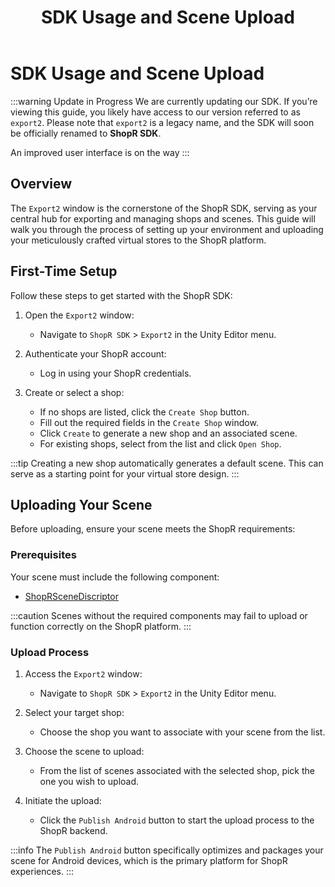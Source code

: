 ﻿---
title: 3. SDK Usage and Scene Upload
sidebar_position: 12
description: A comprehensive guide on using the ShopR SDK Export2 window to manage and upload your virtual stores and scenes.
---

# SDK Usage and Scene Upload

:::warning Update in Progress
We are currently updating our SDK. If you’re viewing this guide, you likely have access to our version referred to as `export2`. Please note that `export2` is a legacy name, and the SDK will soon be officially renamed to **ShopR SDK**.

An improved user interface is on the way
:::


## Overview

The `Export2` window is the cornerstone of the ShopR SDK, serving as your central hub for exporting and managing shops and scenes. This guide will walk you through the process of setting up your environment and uploading your meticulously crafted virtual stores to the ShopR platform.

## First-Time Setup

Follow these steps to get started with the ShopR SDK:

1. Open the `Export2` window:
   - Navigate to `ShopR SDK` > `Export2` in the Unity Editor menu.

2. Authenticate your ShopR account:
   - Log in using your ShopR credentials.

3. Create or select a shop:
   - If no shops are listed, click the `Create Shop` button.
   - Fill out the required fields in the `Create Shop` window.
   - Click `Create` to generate a new shop and an associated scene.
   - For existing shops, select from the list and click `Open Shop`.

:::tip
Creating a new shop automatically generates a default scene. This can serve as a starting point for your virtual store design.
:::

## Uploading Your Scene

Before uploading, ensure your scene meets the ShopR requirements:

### Prerequisites

Your scene must include the following component:
- [ShopRSceneDiscriptor](/docs/Components/ShopRSceneDiscriptor.md)

:::caution
Scenes without the required components may fail to upload or function correctly on the ShopR platform.
:::

### Upload Process

1. Access the `Export2` window:
   - Navigate to `ShopR SDK` > `Export2` in the Unity Editor menu.

2. Select your target shop:
   - Choose the shop you want to associate with your scene from the list.

3. Choose the scene to upload:
   - From the list of scenes associated with the selected shop, pick the one you wish to upload.

4. Initiate the upload:
   - Click the `Publish Android` button to start the upload process to the ShopR backend.

:::info
The `Publish Android` button specifically optimizes and packages your scene for Android devices, which is the primary platform for ShopR experiences.
:::